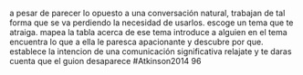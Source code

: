 a pesar de parecer lo opuesto a una conversación natural, trabajan de tal forma que se va perdiendo la necesidad de usarlos.
escoge un tema que te atraiga.
mapea la tabla acerca de ese tema
introduce a alguien en el tema
encuentra lo que a ella le paresca apacionante y descubre por que.
establece la intencion de una comunicación significativa
relajate y te daras cuenta que el guion desaparece
#Atkinson2014 96
